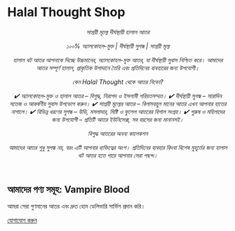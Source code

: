 # Halal Thought Shop
<!DOCTYPE html>
<html lang="bn">
<head>
    <meta charset="UTF-8">
    <meta name="viewport" content="width=device-width, initial-scale=1.0">
    <title>Halal Thought</title>
    <link rel="stylesheet" href="style.css">
</head>
<body>
    <header>
        <h6>সাশ্রয়ী মূল্যে দীর্ঘস্থায়ী হালাল আতর

১০০% অ্যালকোহল-মুক্ত | দীর্ঘস্থায়ী সুগন্ধ | সাশ্রয়ী মূল্য

হালাল থট আতর আপনাকে দিচ্ছে উচ্চমানের, অ্যালকোহল-মুক্ত আতর, যা দীর্ঘস্থায়ী সুবাস নিশ্চিত করে। আমাদের আতর সম্পূর্ণ হালাল, প্রাকৃতিক উপাদানে তৈরি এবং প্রতিদিনের ব্যবহারের জন্য উপযোগী।

কেন Halal Thought থেকে আতর নিবেন?

✔ অ্যালকোহল-মুক্ত ও হালাল আতর – বিশুদ্ধ, নিরাপদ ও ইসলামী শরিয়তসম্মত।
✔ দীর্ঘস্থায়ী সুগন্ধ – সারাদিন সতেজ ও আকর্ষণীয় সুবাস উপভোগ করুন।
✔ সাশ্রয়ী মূল্যের আতর – বিলাসবহুল মানের আতর এখন আপনার হাতের নাগালে।
✔ বিভিন্ন ধরণের সুগন্ধ – উডি, মসলাদার, মিষ্টি ও ফুলেল আতরের বিশাল সংগ্রহ।
✔ পুরুষ ও মহিলাদের জন্য উপযোগী – প্রতিটি আতর ইউনিসেক্স, সব বয়সের জন্য মানানসই।

বিশুদ্ধ আতরের অনন্য কালেকশন

আমাদের আতর শুধু সুগন্ধ নয়, বরং এটি আপনার ব্যক্তিত্বের অংশ। প্রতিদিনের ব্যবহার কিংবা বিশেষ মুহূর্তের জন্য হালাল থট আতর হতে পারে আপনার সেরা পছন্দ।</h1>
    </header>
    <section>
        <h2>আমাদের পণ্য সমূহ:
Vampire Blood</h2>
        <p>আমরা সেরা গুণমানের আতর এবং দ্রুত হোম ডেলিভারি সার্ভিস প্রদান করি।</p>
        <a href="contact.html" class="btn">যোগাযোগ করুন</a>
    </section>
</body>
</html>